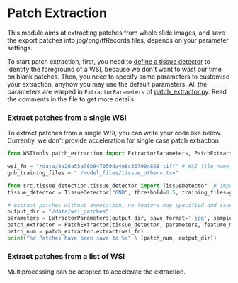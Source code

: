 # Patch Extraction
This module aims at extracting patches from whole slide images, and save the export patches into jpg/png/tfRecords files, depends on your parameter settings.   

To start patch extraction, first, you need to [define a tissue detector](../tissue_detection/tissue_detector.md) to identify the foreground of a WSI, because we don't want to wast our time on blank patches. Then, you need to specify some parameters to customise your extraction, anyhow you may use the default parameters. All the parameters are warped in ```ExtractorParameters``` of [patch_extractor.py](../../src/patch_extraction/patch_extractor.py). Read the comments in the file to get more details. 

### Extract patches from a single WSI
To extract patches from a single WSI, you can write your code like below.    
Currently, we don't provide acceleration for single case patch extraction
```python
from WSItools.patch_extraction import ExtractorParameters, PatchExtractor

wsi_fn = "/data/8a26a55a78b947059da4e8c36709a828.tiff" # WSI file name
gnb_training_files = "./model_files/tissue_others.tsv"

from src.tissue_detection.tissue_detector import TissueDetector  # import dependent packages
tissue_detector = TissueDetector("GNB", threshold=0.5, training_files=gnb_training_files)

# extract patches without annotation, no feature map specified and save patches to '.jpg'
output_dir = "/data/wsi_patches"
parameters = ExtractorParameters(output_dir, save_format='.jpg', sample_cnt=-1)
patch_extractor = PatchExtractor(tissue_detector, parameters, feature_map=None, annotations=None)
patch_num = patch_extractor.extract(wsi_fn)
print("%d Patches have been save to %s" % (patch_num, output_dir))
```

### Extract patches from a list of WSI
Multiprocessing can be adopted to accelerate the extraction.
```python

```















